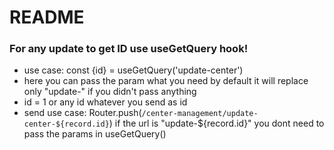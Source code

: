 # README #

### For any update to get ID use useGetQuery hook! ###

* use case: const {id} = useGetQuery('update-center')
* here you can pass the param what you need by default it will replace only "update-" if you didn't pass anything
* id = 1 or any id whatever you send as id
* send use case: Router.push(`/center-management/update-center-${record.id}`) if the url is "update-${record.id}" you dont need to pass the params in useGetQuery()


